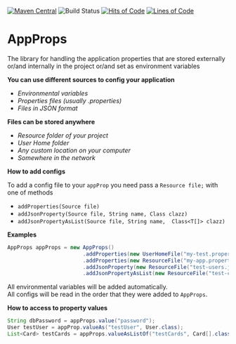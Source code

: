 [![Maven Central](https://img.shields.io/maven-central/v/io.lenar/app-props.svg)](https://maven-badges.herokuapp.com/maven-central/io.lenar/app-props)
![Build Status](https://travis-ci.com/LenarBad/app-props.svg?branch=master)
[![Hits of Code](https://hitsofcode.com/github/lenarbad/app-props)](https://hitsofcode.com/view/github/lenarbad/app-props)
[![Lines of Code](https://tokei.rs/b1/github/lenarbad/app-props)](https://github.com/lenarbad/app-props)

# AppProps
The library for handling the application properties that are stored externally or/and internally in the project or/and set as environment variables


**You can use different sources to config your application**
    
   - *Environmental variables*
   - *Properties files (usually .properties)*
   - *Files in JSON format*
   
    
**Files can be stored anywhere**

   - *Resource folder of your project*
   - *User Home folder*
   - *Any custom location on your computer*
   - *Somewhere in the network*
   
**How to add configs**

To add a config file to your ```appProp``` you need pass a ```Resource file;``` with one of methods
   - ```addProperties(Source file)```
   - ```addJsonProperty(Source file, String name, Class clazz)```
   - ```addJsonPropertyAsList(Source file, String name,  Class<T[]> clazz)```

**Examples**   
   
```java
AppProps appProps = new AppProps()
                        .addProperties(new UserHomeFile("my-test.properties"))
                        .addProperties(new ResourceFile("my-app.properties"))
                        .addJsonProperty(new ResourceFile("test-users.json"), "testUser", User.class)
                        .addJsonPropertyAsList(new ResourceFile("test-cards.json"), "testCards", Card[].class);
```   

All environmental variables will be added automatically.   
All configs will be read in the order that they were added to ```AppProps```. 

**How to access to property values**

```java
String dbPassword = appProps.value("password");
User testUser = appProp.valueAs("testUser", User.class);
List<Card> testCards = appProps.valueAsListOf("testCards", Card[].class);
```




